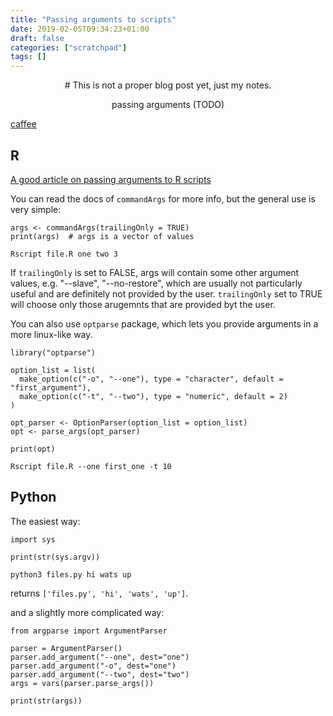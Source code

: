 ```yaml
---
title: "Passing arguments to scripts"
date: 2019-02-05T09:34:23+01:00
draft: false
categories: ["scratchpad"]
tags: []
---
```


<center>
# This is not a proper blog post yet, just my notes.

passing arguments (TODO)
</center>

[caffee](http://caffe.berkeleyvision.org/tutorial/)

## R

[A good article on passing arguments to R scripts](https://www.r-bloggers.com/passing-arguments-to-an-r-script-from-command-lines/)

You can read the docs of `commandArgs` for more info, but the general use is very simple:

```{r}
args <- commandArgs(trailingOnly = TRUE)
print(args)  # args is a vector of values
```
```{bash}
Rscript file.R one two 3
```

If `trailingOnly` is set to FALSE, args will contain some other argument values, e.g. "--slave", "--no-restore", which are usually not particularly useful and are definitely not provided by the user. `trailingOnly` set to TRUE will choose only those arugemnts that are provided byt the user.

You can also use `optparse` package, which lets you provide arguments in a more linux-like way.

```{r}
library("optparse")
 
option_list = list(
  make_option(c("-o", "--one"), type = "character", default = "first_argument"),
  make_option(c("-t", "--two"), type = "numeric", default = 2)
)
 
opt_parser <- OptionParser(option_list = option_list)
opt <- parse_args(opt_parser)

print(opt)
```

```{bash}
Rscript file.R --one first_one -t 10
```

## Python

The easiest way:

```{python}
import sys

print(str(sys.argv))
```

```
python3 files.py hi wats up
```
returns `['files.py', 'hi', 'wats', 'up']`.

and a slightly more complicated way:

```{python}
from argparse import ArgumentParser

parser = ArgumentParser()
parser.add_argument("--one", dest="one")
parser.add_argument("-o", dest="one")
parser.add_argument("--two", dest="two")
args = vars(parser.parse_args())

print(str(args))
```
